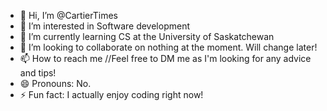 - 👋 Hi, I’m @CartierTimes
- 👀 I’m interested in Software development
- 🌱 I’m currently learning CS at the University of Saskatchewan
- 💞️ I’m looking to collaborate on nothing at the moment. Will change later!
- 📫 How to reach me //Feel free to DM me as I'm looking for any advice and tips!
- 😄 Pronouns: No.
- ⚡ Fun fact: I actually enjoy coding right now!

<!---
CartierTimes/CartierTimes is a ✨ special ✨ repository because its `README.md` (this file) appears on your GitHub profile.
You can click the Preview link to take a look at your changes.
--->
